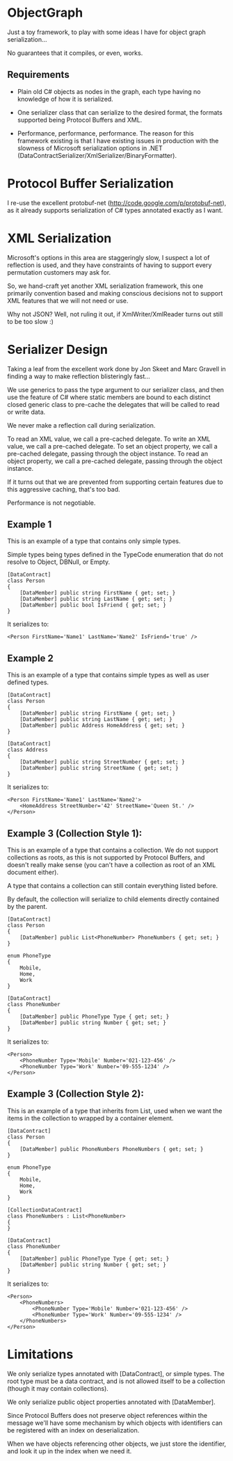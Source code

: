 ObjectGraph
===========

Just a toy framework, to play with some ideas I have for object graph serialization...

No guarantees that it compiles, or even, works.

Requirements
------------

* Plain old C# objects as nodes in the graph, each type having no knowledge of how it is
  serialized.

* One serializer class that can serialize to the desired format, the formats supported being
  Protocol Buffers and XML.

* Performance, performance, performance. The reason for this framework existing is that I
  have existing issues in production with the slowness of Microsoft serialization options in
  .NET (DataContractSerializer/XmlSerializer/BinaryFormatter).


Protocol Buffer Serialization
=============================

I re-use the excellent protobuf-net (http://code.google.com/p/protobuf-net), as it already
supports serialization of C# types annotated exactly as I want.


XML Serialization
=================

Microsoft's options in this area are staggeringly slow, I suspect a lot of reflection is used,
and they have constraints of having to support every permutation customers may ask for.

So, we hand-craft yet another XML serialization framework, this one primarily convention based
and making conscious decisions not to support XML features that we will not need or use.

Why not JSON? Well, not ruling it out, if XmlWriter/XmlReader turns out still to be too slow :)


Serializer Design
=================

Taking a leaf from the excellent work done by Jon Skeet and Marc Gravell in finding a way to
make reflection blisteringly fast...

We use generics to pass the type argument to our serializer class, and then use the feature
of C# where static members are bound to each distinct closed generic class to pre-cache the delegates
that will be called to read or write data.

We never make a reflection call during serialization. 

To read an XML value, we call a pre-cached delegate.
To write an XML value, we call a pre-cached delegate.
To set an object property, we call a pre-cached delegate, passing through the object instance.
To read an object property, we call a pre-cached delegate, passing through the object instance.

If it turns out that we are prevented from supporting certain features due to this aggressive caching,
that's too bad.

Performance is not negotiable.


Example 1
---------

This is an example of a type that contains only simple types.

Simple types being types defined in the TypeCode enumeration 
that do not resolve to Object, DBNull, or Empty.

    [DataContract]
    class Person
    {
        [DataMember] public string FirstName { get; set; }
        [DataMember] public string LastName { get; set; }
        [DataMember] public bool IsFriend { get; set; }
    }

It serializes to:

    <Person FirstName='Name1' LastName='Name2' IsFriend='true' />


Example 2
---------

This is an example of a type that contains simple types as well as user
defined types.

    [DataContract]
    class Person
    {
        [DataMember] public string FirstName { get; set; }
        [DataMember] public string LastName { get; set; }
        [DataMember] public Address HomeAddress { get; set; }
    }

    [DataContract]
    class Address
    {
        [DataMember] public string StreetNumber { get; set; }
        [DataMember] public string StreetName { get; set; }
    }

It serializes to:

    <Person FirstName='Name1' LastName='Name2'>
        <HomeAddress StreetNumber='42' StreetName='Queen St.' />
    </Person>


Example 3 (Collection Style 1):
-------------------------------

This is an example of a type that contains a collection. 
We do not support collections as roots, as this is not supported 
by Protocol Buffers, and doesn't really make sense (you can't have
a collection as root of an XML document either).

A type that contains a collection can still contain everything listed before.

By default, the collection will serialize to child elements directly contained
by the parent.

    [DataContract]
    class Person
    {
        [DataMember] public List<PhoneNumber> PhoneNumbers { get; set; }
    }

    enum PhoneType
    {
        Mobile,
        Home,
        Work
    }

    [DataContract]
    class PhoneNumber
    {
        [DataMember] public PhoneType Type { get; set; }
        [DataMember] public string Number { get; set; }
    }

It serializes to:

    <Person>
        <PhoneNumber Type='Mobile' Number='021-123-456' />
        <PhoneNumber Type='Work' Number='09-555-1234' />
    </Person>

Example 3 (Collection Style 2):
-------------------------------

This is an example of a type that inherits from List<T>, used
when we want the items in the collection to wrapped by a container
element.

    [DataContract]
    class Person
    {
        [DataMember] public PhoneNumbers PhoneNumbers { get; set; }
    }

    enum PhoneType
    {
        Mobile,
        Home,
        Work
    }

    [CollectionDataContract]
    class PhoneNumbers : List<PhoneNumber>
    {
    }

    [DataContract]
    class PhoneNumber
    {
        [DataMember] public PhoneType Type { get; set; }
        [DataMember] public string Number { get; set; }
    }

It serializes to:

    <Person>
        <PhoneNumbers>
            <PhoneNumber Type='Mobile' Number='021-123-456' />
            <PhoneNumber Type='Work' Number='09-555-1234' />
        </PhoneNumbers>
    </Person>

Limitations
===========

We only serialize types annotated with [DataContract], or simple types. The root type
must be a data contract, and is not allowed itself to be a collection (though it may contain
collections).

We only serialize public object properties annotated with [DataMember].


Since Protocol Buffers does not preserve object references within the message
we'll have some mechanism by which objects with identifiers can be registered 
with an index on deserialization. 

When we have objects referencing other objects, we just store the identifier,
and look it up in the index when we need it.